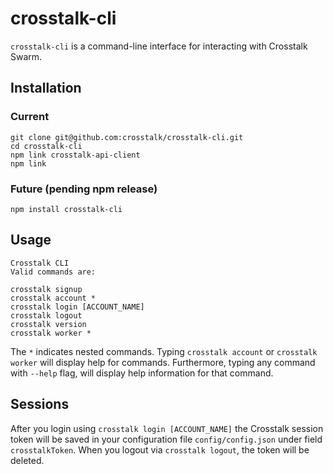crosstalk-cli
====

`crosstalk-cli` is a command-line interface for interacting with Crosstalk Swarm.

## Installation

### Current

    git clone git@github.com:crosstalk/crosstalk-cli.git
    cd crosstalk-cli
    npm link crosstalk-api-client
    npm link

### Future (pending npm release)

    npm install crosstalk-cli

## Usage

    Crosstalk CLI
    Valid commands are:

    crosstalk signup
    crosstalk account *
    crosstalk login [ACCOUNT_NAME]
    crosstalk logout
    crosstalk version
    crosstalk worker *

The `*` indicates nested commands. Typing `crosstalk account` or `crosstalk worker` will display help for commands. Furthermore, typing any command with `--help` flag, will display help information for that command.

## Sessions

After you login using `crosstalk login [ACCOUNT_NAME]` the Crosstalk session token will be saved in your configuration file `config/config.json` under field `crosstalkToken`. When you logout via `crosstalk logout`, the token will be deleted.